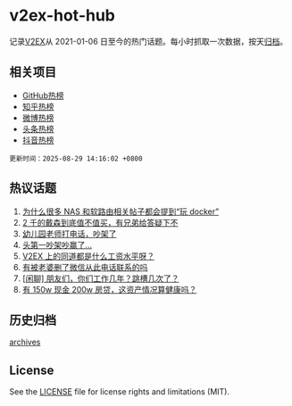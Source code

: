 # v2ex-hot-hub

 记录[V2EX](https://www.v2ex.com/)从 2021-01-06 日至今的热门话题。每小时抓取一次数据，按天[归档](archives)。
 
 ## 相关项目

- [GitHub热榜](https://github.com/lonnyzhang423/github-hot-hub)
- [知乎热榜](https://github.com/lonnyzhang423/zhihu-hot-hub)
- [微博热榜](https://github.com/lonnyzhang423/weibo-hot-hub)
- [头条热榜](https://github.com/lonnyzhang423/toutiao-hot-hub)
- [抖音热榜](https://github.com/lonnyzhang423/douyin-hot-hub)


 `更新时间：2025-08-29 14:16:02 +0800`

## 热议话题

1. [为什么很多 NAS 和软路由相关帖子都会提到“玩 docker”](https://www.v2ex.com/t/1155536)
1. [2 千的戴森到底值不值买，有兄弟给答疑下不](https://www.v2ex.com/t/1155597)
1. [幼儿园老师打电话，吵架了](https://www.v2ex.com/t/1155696)
1. [头第一吵架吵赢了...](https://www.v2ex.com/t/1155712)
1. [V2EX 上的同道都是什么工资水平呀？](https://www.v2ex.com/t/1155706)
1. [有被老婆删了微信从此电话联系的吗](https://www.v2ex.com/t/1155715)
1. [[闲聊] 朋友们，你们工作几年？跳槽几次了？](https://www.v2ex.com/t/1155530)
1. [有 150w 现金 200w 房贷，这资产情况算健康吗？](https://www.v2ex.com/t/1155721)

## 历史归档

[archives](archives)

## License

See the [LICENSE](LICENSE) file for license rights and limitations (MIT).
